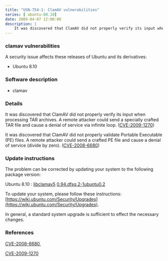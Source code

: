 ```yaml
---
title: "USN-754-1: ClamAV vulnerabilities"
series: [ ubuntu-08.10]
date: 2009-04-07 12:00:00
description: |
    It was discovered that ClamAV did not properly verify its input when processing TAR archives. A remote attacker could send a specially crafted TAR file and cause a denial of service via infinite loop. ([CVE-2009-1270](http://people.ubuntu.com/~ubuntu-security/cve/CVE-2009-1270))
--- 
```

 
### clamav vulnerabilities

A security issue affects these releases of Ubuntu and its derivatives:

* Ubuntu 8.10

### Software description

* clamav 

### Details

It was discovered that ClamAV did not properly verify its input when processing TAR archives. A remote attacker could send a specially crafted TAR file and cause a denial of service via infinite loop. ([CVE-2009-1270](http://people.ubuntu.com/~ubuntu-security/cve/CVE-2009-1270))

It was discovered that ClamAV did not properly validate Portable Executable (PE) files. A remote attacker could send a crafted PE file and cause a denial of service (divide by zero). ([CVE-2008-6680](http://people.ubuntu.com/~ubuntu-security/cve/CVE-2008-6680)) 

### Update instructions

The problem can be corrected by updating your system to the following package version:

Ubuntu 8.10
 : [libclamav5](https://launchpad.net/ubuntu/+source/clamav) <span> [0.94.dfsg.2-1ubuntu0.2](https://launchpad.net/ubuntu/+source/clamav/0.94.dfsg.2-1ubuntu0.2) </span> 

To update your system, please follow these instructions: [https://wiki.ubuntu.com/Security/Upgrades](https://wiki.ubuntu.com/Security/Upgrades).

In general, a standard system upgrade is sufficient to effect the necessary changes. 

### References

 [CVE-2008-6680](http://people.ubuntu.com/~ubuntu-security/cve/CVE-2008-6680), 

 [CVE-2009-1270](http://people.ubuntu.com/~ubuntu-security/cve/CVE-2009-1270)
 
